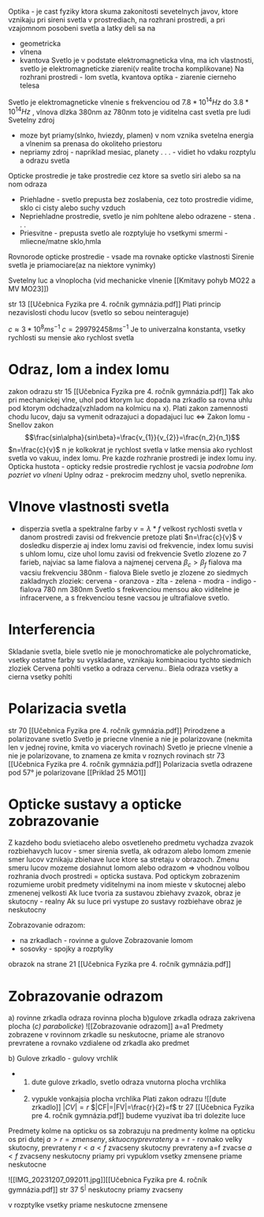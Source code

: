 Optika - je cast fyziky ktora skuma zakonitosti sevetelnych javov, ktore vznikaju pri sireni svetla v prostrediach, na rozhrani prostredi, a pri vzajomnom posobeni svetla a latky
deli sa na
- geometricka
- vlnena
- kvantova
Svetlo je v podstate elektromagneticka vlna, ma ich vlastnosti, svetlo je elektromagneticke ziareni(v realite trocha komplikovane)
Na rozhrani prostredi - lom svetla, 
kvantova optika - ziarenie cierneho telesa

Svetlo je elektromagneticke vlnenie s frekvenciou od $7.8*10^{14}Hz$ do $3.8*10^{14}Hz$ , vlnova dlzka 380nm az 780nm
toto je viditelna cast svetla pre ludi
Svetelny zdroj 
- moze byt priamy(slnko, hviezdy, plamen) v nom vznika svetelna energia a vlnenim sa prenasa do okoliteho priestoru
- nepriamy zdroj - napriklad mesiac, planety . . . - vidiet ho vdaku rozptylu a odrazu svetla

Opticke prostredie je take prostredie cez ktore sa svetlo siri alebo sa na nom odraza
- Priehladne - svetlo prepusta bez zoslabenia, cez toto prostredie vidime, sklo ci cisty alebo suchy vzduch
- Nepriehladne prostredie, svetlo je nim pohltene alebo odrazene - stena . . . 
- Priesvitne  - prepusta svetlo ale rozptyluje ho vsetkymi smermi - mliecne/matne sklo,hmla

Rovnorode opticke prostredie - vsade ma rovnake opticke vlastnosti
Sirenie svetla je priamociare(az na niektore vynimky)

Svetelny luc a vlnoplocha (vid mechanicke vlnenie [[Kmitavy pohyb MO22 a MV MO23]])

str 13 [[Učebnica Fyzika pre 4. ročník gymnázia.pdf]]
Plati princip nezavislosti chodu lucov (svetlo so sebou neinteraguje)

$c \approx 3*10^{8}ms^{-1}$
$c=299 792 458 ms^{-1}$
Je to univerzalna konstanta, vsetky rychlosti su mensie ako rychlost svetla

# Odraz, lom a index lomu
zakon odrazu str 15 [[Učebnica Fyzika pre 4. ročník gymnázia.pdf]]
Tak ako pri mechanickej vlne, uhol pod ktorym luc dopada na zrkadlo sa rovna uhlu pod ktorym odchadza(vzhladom na kolmicu na x).
Plati zakon zamennosti chodu lucov, daju sa vymenit odrazajuci a dopadajuci luc <=>
Zakon lomu - Snellov zakon
$$\frac{sin\alpha}{sin\beta}=\frac{v_{1}}{v_{2}}=\frac{n_2}{n_1}$$
$n=\frac{c}{v}$
n je kolkokrat je rychlost svetla v latke mensia ako rychlost svetla vo vakuu, index lomu.
Pre kazde rozhranie prostredi je index lomu iny.
Opticka hustota - opticky redsie prostredie rychlost je vacsia
*podrobne lom pozriet vo vlneni*
Uplny odraz - prekrocim medzny uhol, svetlo neprenika.

# Vlnove vlastnosti svetla
- disperzia svetla a spektralne farby
 $v = \lambda *f$ velkost rychlosti svetla v danom prostredi zavisi od frekvencie
 pretoze plati $n=\frac{c}{v}$ v dosledku disperzie aj index lomu zavisi od frekvencie, index lomu suvisi s uhlom lomu, cize uhol lomu zavisi od frekvencie
 Svetlo zlozene zo 7 farieb, najviac sa lame fialova a najmenej cervena $\beta _{c}>\beta _f$
 fialova ma vacsiu frekvenciu
 380nm - fialova
 Biele svetlo je zlozene zo siedmych zakladnych zloziek:
 cervena - oranzova - zlta - zelena - modra - indigo - fialova
 780 nm                                                                        380nm
 Svetlo s frekvenciou mensou ako viditelne je infracervene, a s frekvenciou tesne vacsou je ultrafialove svetlo.
# Interferencia
Skladanie svetla, biele svetlo nie je monochromaticke ale polychromaticke, vsetky ostatne farby su vyskladane, vznikaju kombinaciou tychto siedmich zloziek
Cervena pohlti vsetko a odraza cervenu..
Biela odraza vsetky a cierna vsetky pohlti

# Polarizacia svetla
str 70 [[Učebnica Fyzika pre 4. ročník gymnázia.pdf]]
Prirodzene a polarizovane svetlo
Svetlo je priecne vlnenie a nie je polarizovane (nekmita len v jednej rovine, kmita vo viacerych rovinach)
Svetlo je priecne vlnenie a nie je polarizovane, to znamena ze kmita v roznych rovinach
str 73 [[Učebnica Fyzika pre 4. ročník gymnázia.pdf]]
Polarizacia svetla odrazene pod 57° je polarizovane
[[Priklad 25 MO1]]

# Opticke sustavy a opticke zobrazovanie
Z kazdeho bodu svietiaceho alebo osvetleneho predmetu vychadza zvazok rozbiehavych lucov - smer sirenia svetla, ak odrazom alebo lomom zmenie smer lucov vznikaju zbiehave luce ktore sa stretaju v obrazoch. 
Zmenu smeru lucov mozeme dosiahnut lomom alebo odrazom => vhodnou volbou rozhrania dvoch prostredi = opticka sustava.
Pod optickym zobrazenim rozumieme urobit predmety viditelnymi na inom mieste v skutocnej alebo zmenenej velkosti
Ak luce tvoria za sustavou zbiehavy zvazok, obraz je skutocny - realny
Ak su luce pri vystupe zo sustavy rozbiehave obraz je neskutocny 

Zobrazovanie odrazom:
- na zrkadlach - rovinne a gulove
Zobrazovanie lomom
- sosovky - spojky a rozptylky

obrazok na strane 21 [[Učebnica Fyzika pre 4. ročník gymnázia.pdf]]


# Zobrazovanie odrazom
a) rovinne zrkadla
odraza rovinna plocha
b)gulove zrkadla
odraza zakrivena plocha
(*c) parabolicke*)
![[Zobrazovanie odrazom]]
a=a1
Predmety zobrazene v rovinnom zrkadle su neskutocne, priame ale stranovo prevratene a rovnako vzdialene od zrkadla ako predmet

b)
Gulove zrkadlo - gulovy vrchlik 
- 1. dute gulove zrkadlo, svetlo odraza vnutorna plocha vrchlika
- 2. vypukle vonkajsia plocha vrchlika
Plati zakon odrazu
![[dute zrkadlo]]
$|CV|=r$
$|CF|=|FV|=\frac{r}{2}=f$
tr 27 [[Učebnica Fyzika pre 4. ročník gymnázia.pdf]]
budeme vyuzivat iba tri dolezite luce

Predmety kolme na opticku os sa zobrazuju na predmenty kolme na opticku os
pri dutej
$a>r = zmenseny, sktuocny prevrateny$
a = r - rovnako velky skutocny, prevrateny
$r<a<f$ zvacseny skutocny prevrateny
a=f zvacse
$a<f$ zvacseny neskutocny priamy
pri vypuklom vsetky zmensene priame neskutocne

![[IMG_20231207_092011.jpg]][[Učebnica Fyzika pre 4. ročník gymnázia.pdf]] str 37
$5^|$ neskutocny priamy zvacseny

v rozptylke vsetky priame neskutocne zmensene